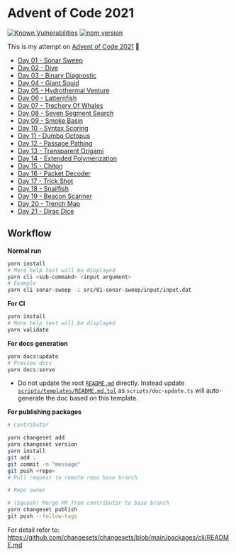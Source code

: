 # Advent of Code 2021

[![Known Vulnerabilities](https://snyk.io/test/github/jimmychu0807/advent-of-code-2021/badge.svg)](https://snyk.io/test/github/jimmychu0807/advent-of-code-2021) [![npm version](https://badge.fury.io/js/@jimmychu0807%2Faoc-2021.svg)](https://badge.fury.io/js/@jimmychu0807%2Faoc-2021)

This is my attempt on [Advent of Code 2021](https://adventofcode.com/2021) :rocket:

- [Day 01 - Sonar Sweep](/01-sonar-sweep.md)
- [Day 02 - Dive](/02-dive.md)
- [Day 03 - Binary Diagnostic](/03-binary-diagnostic.md)
- [Day 04 - Giant Squid](/04-giant-squid.md)
- [Day 05 - Hydrothermal Venture](/05-hydrothermal-venture.md)
- [Day 06 - Latternfish](/06-latternfish.md)
- [Day 07 - Trechery Of Whales](/07-trechery-of-whales.md)
- [Day 08 - Seven Segment Search](/08-seven-segment-search.md)
- [Day 09 - Smoke Basin](/09-smoke-basin.md)
- [Day 10 - Syntax Scoring](/10-syntax-scoring.md)
- [Day 11 - Dumbo Octopus](/11-dumbo-octopus.md)
- [Day 12 - Passage Pathing](/12-passage-pathing.md)
- [Day 13 - Transparent Origami](/13-transparent-origami.md)
- [Day 14 - Extended Polymerization](/14-extended-polymerization.md)
- [Day 15 - Chiton](/15-chiton.md)
- [Day 16 - Packet Decoder](/16-packet-decoder.md)
- [Day 17 - Trick Shot](/17-trick-shot.md)
- [Day 18 - Snailfish](/18-snailfish.md)
- [Day 19 - Beacon Scanner](/19-beacon-scanner.md)
- [Day 20 - Trench Map](/20-trench-map.md)
- [Day 21 - Dirac Dice](/21-dirac-dice.md)

## Workflow

**Normal run**

```bash
yarn install
# More help text will be displayed
yarn cli <sub-command> <input argument>
# Example
yarn cli sonar-sweep -i src/01-sonar-sweep/input/input.dat
```

**For CI**

```bash
yarn install
# More help text will be displayed
yarn validate
```

**For docs generation**

```bash
yarn docs:update
# Preview docs
yarn docs:serve
```

- Do not update the root [`README.md`](https://github.com/jimmychu0807/advent-of-code-2021/blob/main/README.md) directly. Instead update [`scripts/templates/README.md.tpl`](https://github.com/jimmychu0807/advent-of-code-2021/blob/main/scripts/templates/README.md.tpl) as `scripts/doc-update.ts` will auto-generate the doc based on this template.

**For publishing packages**

```bash
# Contributor

yarn changeset add
yarn changeset version
yarn install
git add .
git commit -m "message"
git push <repo>
# Pull request to remote repo base branch

# Repo owner

# (Squash) Merge PR from contributor to base branch
yarn changeset publish
git push --follow-tags
```

For detail refer to: <https://github.com/changesets/changesets/blob/main/packages/cli/README.md>

